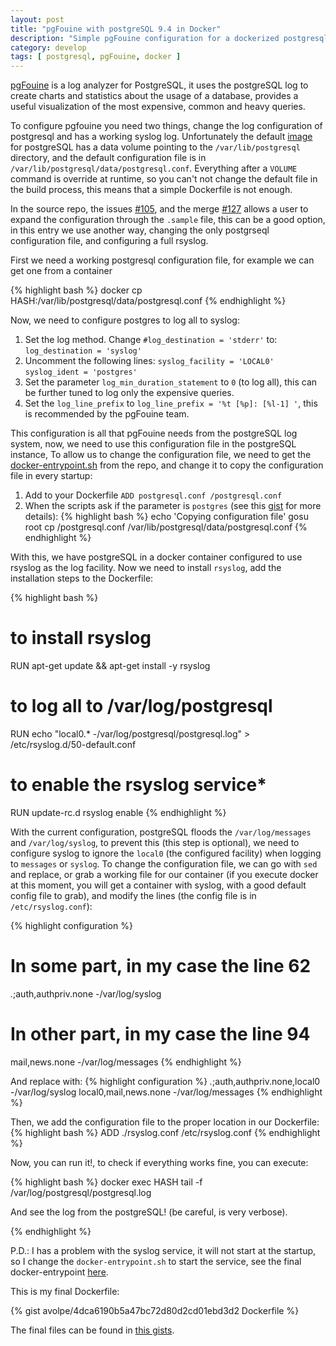 ```yaml
---
layout: post
title: "pgFouine with postgreSQL 9.4 in Docker"
description: "Simple pgFouine configuration for a dockerized postgresql"
category: develop
tags: [ postgresql, pgFouine, docker ]
---
```

[pgFouine](pgfouine) is a log analyzer for PostgreSQL, it uses the postgreSQL
log to create charts and statistics about the usage of a database, provides a
useful visualization of the most expensive, common and heavy queries.

To configure pgfouine you need two things, change the log configuration of
postgresql and has a working syslog log. Unfortunately the default
[image](docker-image) for postgreSQL has a data volume pointing to the
`/var/lib/postgresql` directory, and the default configuration file is in
`/var/lib/postgresql/data/postgresql.conf`. Everything after a `VOLUME`
command is override at runtime, so you can't not change the default file in
the build process, this means that a simple Dockerfile is not enough.

In the source repo, the issues
[#105](https://github.com/docker-library/postgres/issues/105), and the merge
[#127](https://github.com/docker-library/postgres/pull/127) allows a user to
expand the configuration through the `.sample` file, this can be a good option,
in this entry we use another way, changing the only postgrseql configuration
file, and configuring a full rsyslog.


First we need a working postgresql configuration file, for example we can get
one from a container

{% highlight bash %}
 docker cp HASH:/var/lib/postgresql/data/postgresql.conf
{% endhighlight %}

Now, we need to configure postgres to log all to syslog:

1. Set the log method. Change 
    `#log_destination = 'stderr'`
  to:
    `log_destination = 'syslog'`
1. Uncomment the following lines:
  `syslog_facility = 'LOCAL0'`
  `syslog_ident = 'postgres'`
1. Set the parameter `log_min_duration_statement` to `0` (to log all), this can
  be further tuned to log only the expensive queries.
1. Set the `log_line_prefix` to `log_line_prefix = '%t [%p]: [%l-1] '`, this is
   recommended by the pgFouine team.

This configuration is all that pgFouine needs from the postgreSQL log system,
now, we need to use this configuration file in the postgreSQL instance, To allow
us to change the configuration file, we need to get the
[docker-entrypoint.sh](docker-entrypoint) from the repo, and change it to copy
the configuration file in every startup:

  1. Add to your Dockerfile `ADD postgresql.conf /postgresql.conf`
  1. When the scripts ask if the parameter is `postgres` (see this [gist](gists)
     for more details):
{% highlight bash %}
echo 'Copying configuration file'
gosu root cp /postgresql.conf /var/lib/postgresql/data/postgresql.conf
{% endhighlight %}

With this, we have postgreSQL in a docker container configured to use rsyslog as
the log facility. Now we need to install `rsyslog`, add the installation steps
to the Dockerfile:

{% highlight bash %}
# to install rsyslog
RUN apt-get update && apt-get install -y rsyslog 
# to log all to /var/log/postgresql
RUN echo "local0.* -/var/log/postgresql/postgresql.log" > /etc/rsyslog.d/50-default.conf 
# to enable the rsyslog service*
RUN update-rc.d rsyslog enable 
{% endhighlight %}

With the current configuration, postgreSQL floods the `/var/log/messages` and
`/var/log/syslog`, to prevent this (this step is optional), we need to configure
syslog to ignore the `local0` (the configured facility) when logging to
`messages` or `syslog`. To change the configuration file, we can go with `sed`
and replace, or grab a working file for our container (if you execute docker at
this moment, you will get a container with syslog, with a good default config
file to grab), and modify the lines (the config file is in `/etc/rsyslog.conf`):

{% highlight configuration %}
# In some part, in my case the line  62
*.*;auth,authpriv.none -/var/log/syslog
# In other part, in my case the line 94
mail,news.none -/var/log/messages
{% endhighlight %}

And replace with:
{% highlight configuration %}
*.*;auth,authpriv.none,local0 -/var/log/syslog
local0,mail,news.none -/var/log/messages
{% endhighlight %}

Then, we add the configuration file to the proper location in our Dockerfile:
{% highlight bash %}
ADD ./rsyslog.conf /etc/rsyslog.conf
{% endhighlight %}

Now, you can run it!, to check if everything works fine, you can execute:

{% highlight bash %}
docker exec HASH tail -f /var/log/postgresql/postgresql.log

And see the log from the postgreSQL! (be careful, is very verbose).

{% endhighlight %}

P.D.: I has a problem with the syslog service, it will not start at the startup,
so I change the `docker-entrypoint.sh` to start the service, see the final
docker-entrypoint [here](gist).


This is my final Dockerfile:

{% gist avolpe/4dca6190b5a47bc72d80d2cd01ebd3d2 Dockerfile %}

The final files can be found in [this gists](gist).

[basic-auth]: https://en.wikipedia.org/wiki/Basic_access_authentication
[gist]: http://127.0.0.1:4000/develop/2016/04/11/pgfouine-with-postgresql-94-in-docker
[docker-image]: https://hub.docker.com/_/postgres/
[docker-entrypoint]: https://github.com/docker-library/postgres/blob/8e867c8ba0fc8fd347e43ae53ddeba8e67242a53/9.4/docker-entrypoint.sh
[pgfouine]: http://pgfouine.projects.pgfoundry.org/tsung.html
